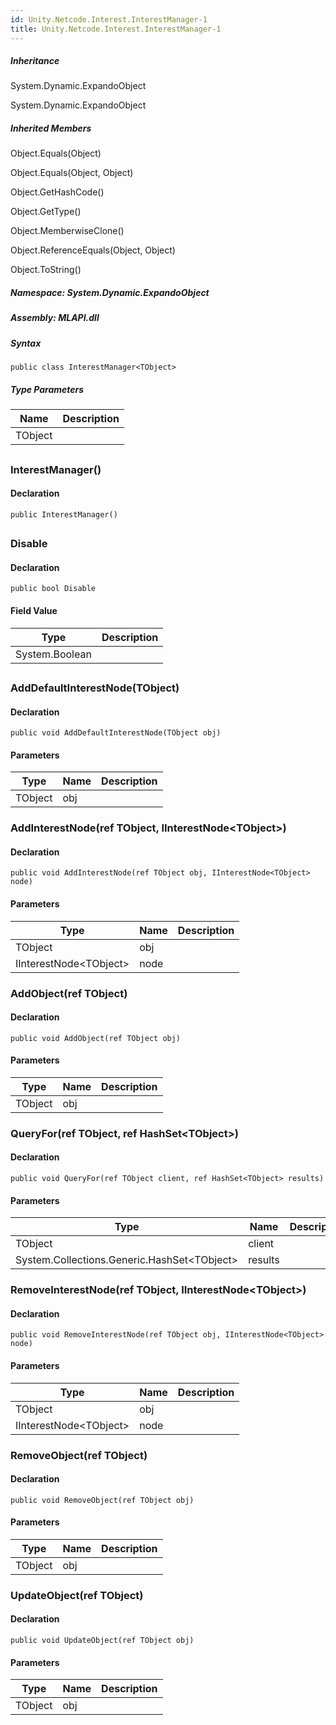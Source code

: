 ```yaml
---  
id: Unity.Netcode.Interest.InterestManager-1  
title: Unity.Netcode.Interest.InterestManager-1  
---
```


<div class="markdown level0 summary">

</div>

<div class="markdown level0 conceptual">

</div>

<div class="inheritance">

##### Inheritance

<div class="level0">

System.Dynamic.ExpandoObject

</div>

<div class="level1">

System.Dynamic.ExpandoObject

</div>

</div>

<div class="inheritedMembers">

##### Inherited Members

<div>

Object.Equals(Object)

</div>

<div>

Object.Equals(Object, Object)

</div>

<div>

Object.GetHashCode()

</div>

<div>

Object.GetType()

</div>

<div>

Object.MemberwiseClone()

</div>

<div>

Object.ReferenceEquals(Object, Object)

</div>

<div>

Object.ToString()

</div>

</div>

##### **Namespace**: System.Dynamic.ExpandoObject

##### **Assembly**: MLAPI.dll

##### Syntax

``` lang-csharp
public class InterestManager<TObject>
```

##### Type Parameters

| Name    | Description |
|---------|-------------|
| TObject |             |

## 

### InterestManager()

<div class="markdown level1 summary">

</div>

<div class="markdown level1 conceptual">

</div>

#### Declaration

``` lang-csharp
public InterestManager()
```

## 

### Disable

<div class="markdown level1 summary">

</div>

<div class="markdown level1 conceptual">

</div>

#### Declaration

``` lang-csharp
public bool Disable
```

#### Field Value

| Type           | Description |
|----------------|-------------|
| System.Boolean |             |

## 

### AddDefaultInterestNode(TObject)

<div class="markdown level1 summary">

</div>

<div class="markdown level1 conceptual">

</div>

#### Declaration

``` lang-csharp
public void AddDefaultInterestNode(TObject obj)
```

#### Parameters

| Type    | Name | Description |
|---------|------|-------------|
| TObject | obj  |             |

### AddInterestNode(ref TObject, IInterestNode\<TObject>)

<div class="markdown level1 summary">

</div>

<div class="markdown level1 conceptual">

</div>

#### Declaration

``` lang-csharp
public void AddInterestNode(ref TObject obj, IInterestNode<TObject> node)
```

#### Parameters

| Type                    | Name | Description |
|-------------------------|------|-------------|
| TObject                 | obj  |             |
| IInterestNode\<TObject> | node |             |

### AddObject(ref TObject)

<div class="markdown level1 summary">

</div>

<div class="markdown level1 conceptual">

</div>

#### Declaration

``` lang-csharp
public void AddObject(ref TObject obj)
```

#### Parameters

| Type    | Name | Description |
|---------|------|-------------|
| TObject | obj  |             |

### QueryFor(ref TObject, ref HashSet\<TObject>)

<div class="markdown level1 summary">

</div>

<div class="markdown level1 conceptual">

</div>

#### Declaration

``` lang-csharp
public void QueryFor(ref TObject client, ref HashSet<TObject> results)
```

#### Parameters

| Type                                         | Name    | Description |
|----------------------------------------------|---------|-------------|
| TObject                                      | client  |             |
| System.Collections.Generic.HashSet\<TObject> | results |             |

### RemoveInterestNode(ref TObject, IInterestNode\<TObject>)

<div class="markdown level1 summary">

</div>

<div class="markdown level1 conceptual">

</div>

#### Declaration

``` lang-csharp
public void RemoveInterestNode(ref TObject obj, IInterestNode<TObject> node)
```

#### Parameters

| Type                    | Name | Description |
|-------------------------|------|-------------|
| TObject                 | obj  |             |
| IInterestNode\<TObject> | node |             |

### RemoveObject(ref TObject)

<div class="markdown level1 summary">

</div>

<div class="markdown level1 conceptual">

</div>

#### Declaration

``` lang-csharp
public void RemoveObject(ref TObject obj)
```

#### Parameters

| Type    | Name | Description |
|---------|------|-------------|
| TObject | obj  |             |

### UpdateObject(ref TObject)

<div class="markdown level1 summary">

</div>

<div class="markdown level1 conceptual">

</div>

#### Declaration

``` lang-csharp
public void UpdateObject(ref TObject obj)
```

#### Parameters

| Type    | Name | Description |
|---------|------|-------------|
| TObject | obj  |             |
